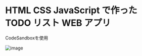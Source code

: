 # HTML CSS JavaScript で作った TODO リスト WEB アプリ

CodeSandboxを使用

![image](https://user-images.githubusercontent.com/51395204/154409877-ed8643c2-cb6b-422f-9339-21e09176ac04.png)
